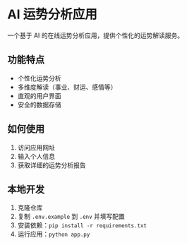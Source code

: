 # AI 运势分析应用

一个基于 AI 的在线运势分析应用，提供个性化的运势解读服务。

## 功能特点

- 个性化运势分析
- 多维度解读（事业、财运、感情等）
- 直观的用户界面
- 安全的数据存储

## 如何使用

1. 访问应用网址
2. 输入个人信息
3. 获取详细的运势分析报告

## 本地开发

1. 克隆仓库
2. 复制 `.env.example` 到 `.env` 并填写配置
3. 安装依赖：`pip install -r requirements.txt`
4. 运行应用：`python app.py` 